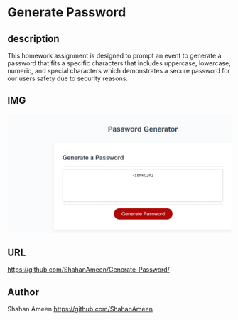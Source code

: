 # Generate Password

## description
This homework assignment is designed to prompt an event to generate a password that fits a specific characters that includes uppercase, lowercase, numeric, and special characters which demonstrates a secure password for our users safety due to security reasons.

## IMG
![Application screenshot](https://github.com/shahanameen/Generate-Password/blob/master/assets/password.png?raw=true)
## URL
https://github.com/ShahanAmeen/Generate-Password/

## Author
Shahan Ameen
https://github.com/ShahanAmeen 
